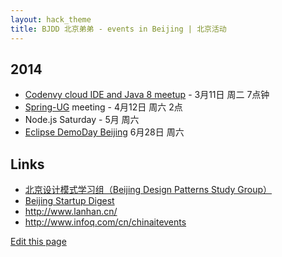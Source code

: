 ```yaml
---
layout: hack_theme
title: BJDD 北京弟弟 - events in Beijing | 北京活动
---
```


## 2014

- [Codenvy cloud IDE and Java 8 meetup](http://www.meetup.com/BeijingSoftwareCraftsmanship/events/164834752/) - 3月11日 周二 7点钟 
- [Spring-UG](http://spring-ug.github.io/beijing/) meeting - 4月12日 周六 2点
- Node.js Saturday - 5月 周六
- [Eclipse DemoDay Beijing](https://wiki.eclipse.org/Eclipse_DemoCamps_Luna_2014/Beijing) 6月28日 周六

## Links

- [北京设计模式学习组（Beijing Design Patterns Study Group）](http://www.bjdp.org/)
- [Beijing Startup Digest](https://www.startupdigest.com/digests/beijing)
- <http://www.lanhan.cn/>
- <http://www.infoq.com/cn/chinaitevents>
 
[Edit this page](https://github.com/demodays/bjdd/edit/gh-pages/index.md)
